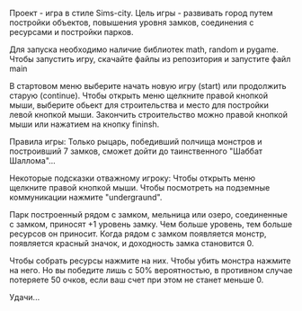 Проект - игра в стиле Sims-city. Цель игры - развивать город путем постройки объектов, повышения уровня замков, соединения с ресурсами и постройки парков.

Для запуска необходимо наличие библиотек math, random и pygame.
Чтобы запустить игру, скачайте файлы из репозитория и запустите файл main

В стартовом меню выберите начать новую игру (start) или продолжить старую (continue). Чтобы открыть меню щелкните правой кнопкой мыши, выберите обьект для строительства и место для постройки левой кнопкой мыши.
Закончить строительство можно правой кнопкой мыши или нажатием на кнопку fininsh.


Правила игры:
Только рыцарь, победивший полчища монстров и построивший 7 замков, сможет дойти до таинственного "Шаббат Шаллома"...

Некоторые подсказки отважному игроку:
Чтобы открыть меню щелкните правой кнопкой мыши.
Чтобы посмотреть на подземные коммуникации нажмите "undergraund".

Парк построенный рядом с замком, мельница или озеро, соединенные с замком, приносят +1 уровень замку. Чем больше уровень, тем больше ресурсов он приносит. Когда рядом с замком появляется монстр, 
появляется красный значок, и доходность замка становится 0.

Чтобы собрать ресурсы нажмите на них. Чтобы убить монстра нажмите на него. Но вы победите лишь с 50% вероятностью, в противном случае потеряете 50 очков, если ваш счет при этом не станет меньше 0.

Удачи...
